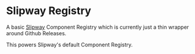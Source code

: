 # Slipway Registry

A basic [Slipway](https://slipway.co/) Component Registry which is currently just a thin wrapper around Github Releases.

This powers Slipway's default Component Registry.
